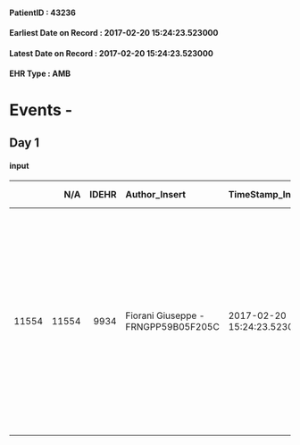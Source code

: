 
#### PatientID : 43236
#### Earliest Date on Record : 2017-02-20 15:24:23.523000
#### Latest Date on Record : 2017-02-20 15:24:23.523000
#### EHR Type : AMB

# Events - 

## Day 1

#### input
|       |    N/A |   IDEHR | Author_Insert                       | TimeStamp_Insert           | EHRType   |   PatientID |   IDDigitalSignDocument | persone_vicine   |   Unnamed: 0_x.1 |   IDANAMNESI_SOCIALE | Patient   | FamigliaAltro   | Paziente_T   | FamigliaAltro_T   |   Non_Rilevabile_x.1 | Note_Non_Rilevabile_x.1   | opt_Problemi   | Note_I                                                                                                                                                                                    | ds_note_timori                                                                                                             | chk_contr_sintomi   | chk_competenza                                 | opt_paziente_a   | opt_famiglia_a   | opt_adeguatezza   | opt_paziente_solo   | ds_note_con                                                                                                                                     | opt_presente_assente   | Presenza_minori   | Caregiver_principale   | opt_capacita         | opt_necessario   | opt_presente   | opt_risorse_ec   | opt_paziente_psi   | opt_Ins_vol   | opt_paziente_ad   | opt_caregiver_ad   | opt_esenzione   | opt_inv_civile   |   invalidita_perc | ds_codice_es   | Needs     | Domestic partnership   | Fragility                    | opt_disponibilita_f   | opt_indennita_acc   | opt_legge   | opt_famiglia_psi   | opt_disponibilit_paz   |
|------:|-------:|--------:|:------------------------------------|:---------------------------|:----------|------------:|------------------------:|:-----------------|-----------------:|---------------------:|:----------|:----------------|:-------------|:------------------|---------------------:|:--------------------------|:---------------|:------------------------------------------------------------------------------------------------------------------------------------------------------------------------------------------|:---------------------------------------------------------------------------------------------------------------------------|:--------------------|:-----------------------------------------------|:-----------------|:-----------------|:------------------|:--------------------|:------------------------------------------------------------------------------------------------------------------------------------------------|:-----------------------|:------------------|:-----------------------|:---------------------|:-----------------|:---------------|:-----------------|:-------------------|:--------------|:------------------|:-------------------|:----------------|:-----------------|------------------:|:---------------|:----------|:-----------------------|:-----------------------------|:----------------------|:--------------------|:------------|:-------------------|:-----------------------|
| 11554 |  11554 |    9934 | Fiorani Giuseppe - FRNGPP59B05F205C | 2017-02-20 15:24:23.523000 | AMB       |       43236 |                  658039 | N/A              |             5318 |                 3435 | Si#1      | Si#1            | No#0         | Si#1              |                    0 | NR                        | No#0           | Pz in gravi condizioni cliniche con prognosi infausta a breve-medio periodo.La moglie √® informata della prognosi severa e congruente ad un percorso di sole cure palliative di fine vita | Viene richiesto il trasferimento in hospice per le gravi condizioni e la fragilit√† del caregiver,legata all'et√† avanzata | controllo sintomi#0 | competenza/capacit√† assistenziale caregiver#0 | Indefinite#2     | Congruenti#1     | Si#1              | No#0                | Vive con la moglie Fernanda di aa 79,che √® a sua volta pz oncologica in follow- up periodico. Tre figli fuori casa,uno residente fuori regione | Presente#1             | No#0              | La moglie              | Non incrementabile#2 | No#0             | No#0           | Adeguate#1       | No#0               | No#0          | Problematica#0    | Totale#2           | Si#1            | Si#1             |               100 | IC14           | Clinici#0 | Coniuge/Convivente#0   | sovraccarico assistenziale#4 | No#0                  | Si#1                | No#0        | No#0               | No#0                   |


